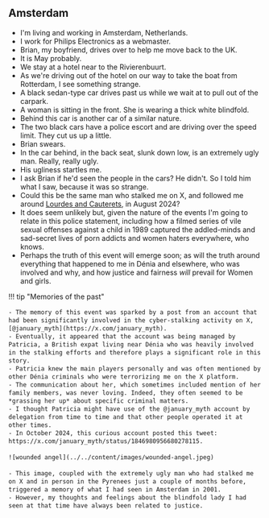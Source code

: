 ## Amsterdam

- I'm living and working in Amsterdam, Netherlands.
- I work for Philips Electronics as a webmaster.
- Brian, my boyfriend, drives over to help me move back to the UK.
- It is May probably.
- We stay at a hotel near to the Rivierenbuurt.
- As we're driving out of the hotel on our way to take the boat from Rotterdam, I see something strange.
- A black sedan-type car drives past us while we wait at to pull out of the carpark.
- A woman is sitting in the front. She is wearing a thick white blindfold.
- Behind this car is another car of a similar nature. 
- The two black cars have a police escort and are driving over the speed limit. They cut us up a little.
- Brian swears.
- In the car behind, in the back seat, slunk down low, is an extremely ugly man. Really, really ugly.
- His ugliness startles me.
- I ask Brian if he'd seen the people in the cars? He didn't. So I told him what I saw, because it was so strange. 
- Could this be the same man who stalked me on X, and followed me around [Lourdes and Cauterets](../2024/august.md#followed-by-the-gypsy-in-france), in August 2024?
- It does seem unlikely but, given the nature of the events I'm going to relate in this police statement, including how a filmed series of vile sexual offenses against a child in 1989 captured the addled-minds and sad-secret lives of porn addicts and women haters everywhere, who knows.
- Perhaps the truth of this event will emerge soon; as will the truth around everything that happened to me in Dénia and elsewhere, who was involved and why, and how justice and fairness *will* prevail for Women and girls.

!!! tip "Memories of the past"

    - The memory of this event was sparked by a post from an account that had been significantly involved in the cyber-stalking activity on X, [@january_myth](https://x.com/january_myth).
    - Eventually, it appeared that the account was being managed by Patricia, a British expat living near Dénia who was heavily involved in the stalking efforts and therefore plays a significant role in this story. 
    - Patricia knew the main players personally and was often mentioned by other Dénia criminals who were terrorizing me on the X platform. 
    - The communication about her, which sometimes included mention of her family members, was never loving. Indeed, they often seemed to be *grassing her up* about specific criminal matters.
    - I thought Patricia might have use of the @january_myth account by delegation from time to time and that other people operated it at other times.
    - In October 2024, this curious account posted this tweet: https://x.com/january_myth/status/1846980956680278115.

    ![wounded angel](../../content/images/wounded-angel.jpeg)

    - This image, coupled with the extremely ugly man who had stalked me on X and in person in the Pyrenees just a couple of months before, triggered a memory of what I had seen in Amsterdam in 2001.
    - However, my thoughts and feelings about the blindfold lady I had seen at that time have always been related to justice.
